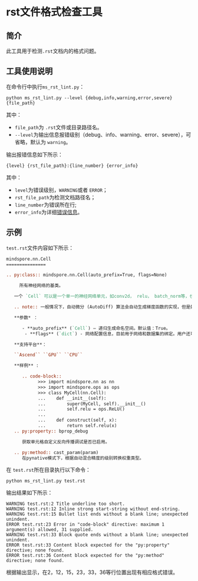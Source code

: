 # rst文件格式检查工具

## 简介

此工具用于检测`.rst`文档内的格式问题。

## 工具使用说明

在命令行中执行`ms_rst_lint.py`：

`python ms_rst_lint.py --level {debug,info,warning,error,severe} {file_path}`

其中：

- `file_path`为 `.rst`文件或目录路径名。
- `--level`为输出信息报错级别（debug、info、warning、error、severe），可省略，默认为 `warning`。

输出报错信息如下所示：

`{level} {rst_file_path}:{line_number} {error_info}`

其中：

- `level`为错误级别，`WARNING`或者 `ERROR`；
- `rst_file_path`为检测文档路径名；
- `line_number`为错误所在行;
- `error_info`为详细[错误信息](https://gitee.com/mindspore/docs/blob/master/tools/rst_lint/RULES.md)。

## 示例

`test.rst`文件内容如下所示：

```rst
mindspore.nn.Cell
===============

.. py:class:: mindspore.nn.Cell(auto_prefix=True, flags=None)

     所有神经网络的基类。

   一个 `Cell` 可以是一个单一的神经网络单元，如conv2d， relu， batch_norm等，也可以是组成网络的 `Cell` 的结合体。

   .. note:: 一般情况下，自动微分 (AutoDiff) 算法会自动生成梯度函数的实现，但是如果实现了自定义的反向传播函数 (bprop method)，梯度函数将会被Cell中定义的反向传播函数代替。反向传播函数将会接收一个包含关于输出的损失梯度的张量 `dout` 和一个包含前向传播结果的张量 `out` 。反向传播函数需要计算关于输入的损失梯度，关于参数变量的损失函数目前还不支持。反向传播函数必须包含self参数。

   **参数* ：

      - **auto_prefix** (`Cell`) – 递归生成命名空间。默认值：True。
       - **flags** (`dict`) - 网络配置信息，目前用于网络和数据集的绑定。用户还可以通过该参数自定义网络属性。默认值：None。

   **支持平台**：

   ``Ascend`` ``GPU`` ``CPU``

   **样例** :

      .. code-block::
            >>> import mindspore.nn as nn
            >>> import mindspore.ops as ops
            >>> class MyCell(nn.Cell):
            ...    def __init__(self):
            ...        super(MyCell, self).__init__()
            ...        self.relu = ops.ReLU()
            ...
            ...    def construct(self, x):
            ...        return self.relu(x)
   .. py:property:: bprop_debug

      获取单元格自定义反向传播调试是否已启用。

   .. py:method:: cast_param(param)
      在pynative模式下，根据自动混合精度的级别转换权重类型。
```

在 `test.rst`所在目录执行以下命令：

`python ms_rst_lint.py test.rst`

输出结果如下所示：

```text
WARNING test.rst:2 Title underline too short.
WARNING test.rst:12 Inline strong start-string without end-string.
WARNING test.rst:15 Bullet list ends without a blank line; unexpected unindent.
ERROR test.rst:23 Error in "code-block" directive: maximum 1 argument(s) allowed, 31 supplied.
WARNING test.rst:33 Block quote ends without a blank line; unexpected unindent.
ERROR test.rst:33 Content block expected for the "py:property" directive; none found.
ERROR test.rst:36 Content block expected for the "py:method" directive; none found.
```

根据输出显示，在2，12，15，23，33，36等行位置出现有相应格式错误。
